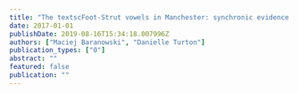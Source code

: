 ```yaml
---
title: "The textscFoot-Strut vowels in Manchester: synchronic evidence for the historical trajectory of the split?"
date: 2017-01-01
publishDate: 2019-08-16T15:34:18.007996Z
authors: ["Maciej Baranowski", "Danielle Turton"]
publication_types: ["0"]
abstract: ""
featured: false
publication: ""
---
```



